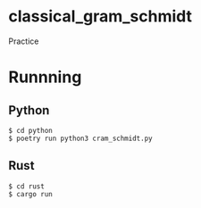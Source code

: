 # classical_gram_schmidt
Practice

# Runnning
## Python
```
$ cd python
$ poetry run python3 cram_schmidt.py
```
## Rust
```
$ cd rust
$ cargo run
```
